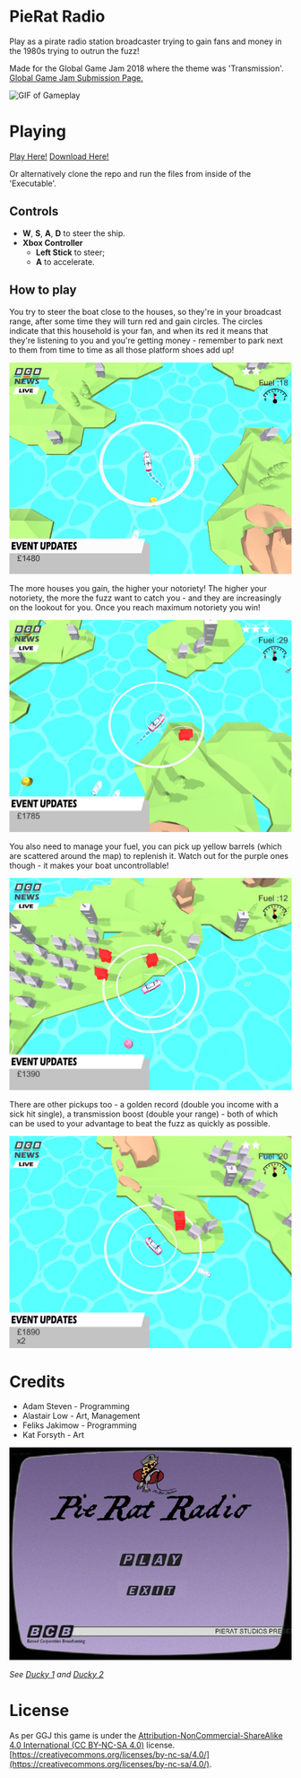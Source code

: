 # PieRat Radio

Play as a pirate radio station broadcaster trying to gain fans and money in the 1980s trying to outrun the fuzz!

Made for the Global Game Jam 2018 where the theme was 'Transmission'. [Global Game Jam Submission Page.](https://globalgamejam.org/2018/games/pierat-radio)

![GIF of Gameplay](https://github.com/giodestone/PieRat-Radio/blob/master/Images/GIF.gif)

# Playing
[Play Here!](https://giodestone.itch.io/pierat-radio)
[Download Here!](https://github.com/giodestone/PieRat-Radio/releases)

Or alternatively clone the repo and run the files from inside of the 'Executable'.

## Controls
* **W**, **S**, **A**, **D** to steer the ship.
* **Xbox Controller**
    * **Left Stick** to steer;
    * **A** to accelerate.

## How to play
You try to steer the boat close to the houses, so they're in your broadcast range, after some time they will turn red and gain circles. The circles indicate that this household is your fan, and when its red it means that they're listening to you and you're getting money - remember to park next to them from time to time as all those platform shoes add up!

![Short GIF of Gameplay](https://github.com/giodestone/PieRat-Radio/blob/master/Images/GIF2.gif)

The more houses you gain, the higher your notoriety! The higher your notoriety, the more the fuzz want to catch you - and they are increasingly on the lookout for you. Once you reach maximum notoriety you win!

![Image of the fuzz catching you](https://github.com/giodestone/PieRat-Radio/blob/master/Images/Image4.jpg)

You also need to manage your fuel, you can pick up yellow barrels (which are scattered around the map) to replenish it. Watch out for the purple ones though - it makes your boat uncontrollable!

![Image of player parked next to town](https://github.com/giodestone/PieRat-Radio/blob/master/Images/Image2.jpg)

There are other pickups too - a golden record (double you income with a sick hit single), a transmission boost (double your range) - both of which can be used to your advantage to beat the fuzz as quickly as possible.

![Image of Gameplay](https://github.com/giodestone/PieRat-Radio/blob/master/Images/Image1.jpg)
# Credits
* Adam Steven - Programming
* Alastair Low - Art, Management
* Feliks Jakimow - Programming
* Kat Forsyth - Art

![GIF of main menu](https://github.com/giodestone/PieRat-Radio/blob/master/Images/GIF-MainMenu.gif)

*See [Ducky 1](https://raw.githubusercontent.com/giodestone/PieRat-Radio/master/Images/Ducky.jpg) and [Ducky 2](https://raw.githubusercontent.com/giodestone/PieRat-Radio/master/Images/Ducky2.jpg)*

# License
As per GGJ this game is under the [Attribution-NonCommercial-ShareAlike 4.0 International (CC BY-NC-SA 4.0)](https://creativecommons.org/licenses/by-nc-sa/4.0/) license. [https://creativecommons.org/licenses/by-nc-sa/4.0/](https://creativecommons.org/licenses/by-nc-sa/4.0/).
